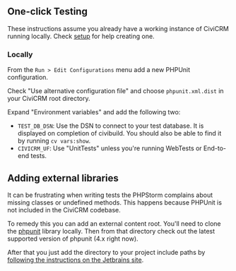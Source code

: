 ## One-click Testing

These instructions assume you already have a working instance of CiviCRM
running locally. Check [setup] for help creating one.

### Locally

From the `Run > Edit Configurations` menu add a new PHPUnit configuration. 

Check "Use alternative configuration file" and choose `phpunit.xml.dist` in your 
CiviCRM root directory.

Expand "Environment variables" and add the following two:

- `TEST_DB_DSN`: Use the DSN to connect to your test database. It is displayed
on completion of civibuild. You should also be able to find it by running 
`cv vars:show`.
- `CIVICRM_UF`: Use "UnitTests" unless you're running WebTests or End-to-end 
tests.

## Adding external libraries

It can be frustrating when writing tests the PHPStorm complains about missing 
classes or undefined methods. This happens because PHPUnit is not included in
the CiviCRM codebase.

To remedy this you can add an external content root. You'll need to clone the 
[phpunit] library locally. Then from that directory check out the latest supported
version of phpunit (4.x right now).

After that you just add the directory to your project include paths by 
[following the instructions on the Jetbrains site][phpstorm-include-paths].

[phpstorm-include-paths]: https://www.jetbrains.com/help/phpstorm/configuring-include-paths.html
[phpunit]: https://github.com/sebastianbergmann/phpunit
[setup]: setup.md
